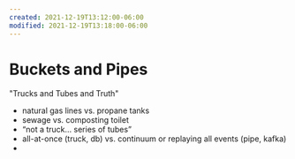 ```yaml
---
created: 2021-12-19T13:12:00-06:00
modified: 2021-12-19T13:18:00-06:00
---
```


# Buckets and Pipes

"Trucks and Tubes and Truth"

- natural gas lines vs. propane tanks
- sewage vs. composting toilet
- “not a truck… series of tubes”
- all-at-once (truck, db) vs. continuum or replaying all events (pipe, kafka)
-
